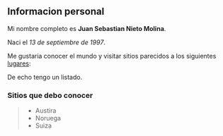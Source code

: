 ## Informacion personal

Mi nombre completo es **Juan Sebastian Nieto Molina**.

Naci el _13 de septiembre de 1997_.

Me gustaria conocer el mundo y visitar sitios parecidos a los siguientes [lugares][visita1]:

De echo tengo un listado.

### Sitios que debo conocer

>- Austira
>- Noruega
>- Suiza




 
[visita1]: https://www.google.com/search?q=paisajes+de+escocia&rlz=1C1SQJL_enCO884CO884&source=lnms&tbm=isch&sa=X&ved=2ahUKEwiymKexpI3nAhUEnlkKHQq8BIQQ_AUoAXoECA4QAw&biw=1920&bih=969#imgrc=5BJYPty6rQHMlM:
